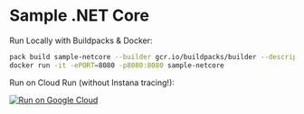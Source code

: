 # Sample .NET Core

Run Locally with Buildpacks & Docker:

```sh
pack build sample-netcore --builder gcr.io/buildpacks/builder --descriptor project.toml
docker run -it -ePORT=8080 -p8080:8080 sample-netcore
```

Run on Cloud Run (without Instana tracing!):

[![Run on Google Cloud](https://deploy.cloud.run/button.svg)](https://deploy.cloud.run)
